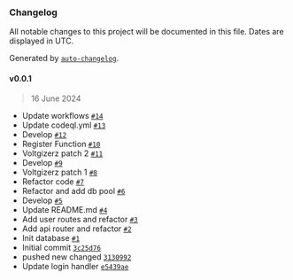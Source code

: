 ### Changelog

All notable changes to this project will be documented in this file. Dates are displayed in UTC.

Generated by [`auto-changelog`](https://github.com/CookPete/auto-changelog).

#### v0.0.1

> 16 June 2024

- Update workflows [`#14`](https://github.com/voltgizerz/POS-restaurant/pull/14)
- Update codeql.yml [`#13`](https://github.com/voltgizerz/POS-restaurant/pull/13)
- Develop [`#12`](https://github.com/voltgizerz/POS-restaurant/pull/12)
- Register Function [`#10`](https://github.com/voltgizerz/POS-restaurant/pull/10)
- Voltgizerz patch 2 [`#11`](https://github.com/voltgizerz/POS-restaurant/pull/11)
- Develop [`#9`](https://github.com/voltgizerz/POS-restaurant/pull/9)
- Voltgizerz patch 1 [`#8`](https://github.com/voltgizerz/POS-restaurant/pull/8)
- Refactor code [`#7`](https://github.com/voltgizerz/POS-restaurant/pull/7)
- Refactor and add db pool [`#6`](https://github.com/voltgizerz/POS-restaurant/pull/6)
- Develop [`#5`](https://github.com/voltgizerz/POS-restaurant/pull/5)
- Update README.md [`#4`](https://github.com/voltgizerz/POS-restaurant/pull/4)
- Add user routes and refactor [`#3`](https://github.com/voltgizerz/POS-restaurant/pull/3)
- Add api router and refactor [`#2`](https://github.com/voltgizerz/POS-restaurant/pull/2)
- Init database [`#1`](https://github.com/voltgizerz/POS-restaurant/pull/1)
- Initial commit [`3c25d76`](https://github.com/voltgizerz/POS-restaurant/commit/3c25d768f9a30f1ab01373962793b022d607d0d5)
- pushed new changed [`3130992`](https://github.com/voltgizerz/POS-restaurant/commit/3130992328c9c769b943be572f3f30a00bea9bb7)
- Update login handler [`e5439ae`](https://github.com/voltgizerz/POS-restaurant/commit/e5439ae3667e7eebb384fd615559892430d593ec)
